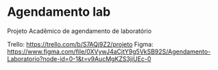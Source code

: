 # Agendamento lab

Projeto Acadêmico de agendamento de laboratório

Trello: https://trello.com/b/S7AQj9Z2/projeto
Figma: https://www.figma.com/file/0XVywJ4aCjtY9g5VkSB92S/Agendamento-Laboratorio?node-id=0-1&t=v9AucMgKZS3jiUEc-0
